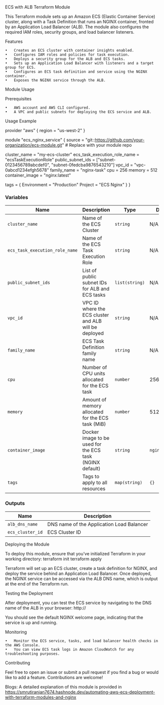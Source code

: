 ECS with ALB Terraform Module

This Terraform module sets up an Amazon ECS (Elastic Container Service) cluster, along with a Task Definition that runs an NGINX container, fronted by an Application Load Balancer (ALB). The module also configures the required IAM roles, security groups, and load balancer listeners.

Features

	•	Creates an ECS cluster with container insights enabled.
	•	Configures IAM roles and policies for task execution.
	•	Deploys a security group for the ALB and ECS tasks.
	•	Sets up an Application Load Balancer with listeners and a target group for ECS.
	•	Configures an ECS task definition and service using the NGINX container.
	•	Exposes the NGINX service through the ALB.

Module Usage

Prerequisites

	•	AWS account and AWS CLI configured.
	•	A VPC and public subnets for deploying the ECS service and ALB.

Usage Example

provider "aws" {
  region = "us-west-2"
}

module "ecs_nginx_service" {
  source = "git::https://github.com/your-organization/ecs-module.git"  # Replace with your module repo

  cluster_name         = "my-ecs-cluster"
  ecs_task_execution_role_name = "ecsTaskExecutionRole"
  public_subnet_ids    = ["subnet-0123456789abcdef0", "subnet-0fedcba9876543210"]
  vpc_id               = "vpc-0abcd1234efgh5678"
  family_name          = "nginx-task"
  cpu                  = 256
  memory               = 512
  container_image      = "nginx:latest"

  tags = {
    Environment = "Production"
    Project     = "ECS Nginx"
  }
}

### **Variables**

| Name                           | Description                                               | Type          | Default           |
| ------------------------------ | --------------------------------------------------------- | ------------- | ----------------- |
| `cluster_name`                 | Name of the ECS Cluster                                   | `string`      | N/A               |
| `ecs_task_execution_role_name` | Name of the ECS Task Execution Role                       | `string`      | N/A               |
| `public_subnet_ids`            | List of public subnet IDs for ALB and ECS tasks           | `list(string)`| N/A               |
| `vpc_id`                       | VPC ID where the ECS cluster and ALB will be deployed     | `string`      | N/A               |
| `family_name`                  | ECS Task Definition family name                           | `string`      | N/A               |
| `cpu`                          | Number of CPU units allocated for the ECS task            | `number`      | 256               |
| `memory`                       | Amount of memory allocated for the ECS task (MiB)         | `number`      | 512               |
| `container_image`              | Docker image to be used for the ECS task (NGINX default)  | `string`      | `nginx:latest`    |
| `tags`                         | Tags to apply to all resources                            | `map(string)` | `{}`              |

### **Outputs**

| Name            | Description                                          |
| --------------- | ---------------------------------------------------- |
| `alb_dns_name`  | DNS name of the Application Load Balancer             |
| `ecs_cluster_id`| ECS Cluster ID                                        |

Deploying the Module

To deploy this module, ensure that you’ve initialized Terraform in your working directory:
terraform init
terraform apply

Terraform will set up an ECS cluster, create a task definition for NGINX, and deploy the service behind an Application Load Balancer. Once deployed, the NGINX service can be accessed via the ALB DNS name, which is output at the end of the Terraform run.

Testing the Deployment

After deployment, you can test the ECS service by navigating to the DNS name of the ALB in your browser:
http://<alb-dns-name>

You should see the default NGINX welcome page, indicating that the service is up and running.

Monitoring

	•	Monitor the ECS service, tasks, and load balancer health checks in the AWS Console.
	•	You can view ECS task logs in Amazon CloudWatch for any troubleshooting purposes.

Contributing

Feel free to open an issue or submit a pull request if you find a bug or would like to add a feature. Contributions are welcome!

Blogs:
A detailed explanation of this module is provided in https://smrutiranjan7674.hashnode.dev/automating-aws-ecs-deployment-with-terraform-modules-and-nginx
